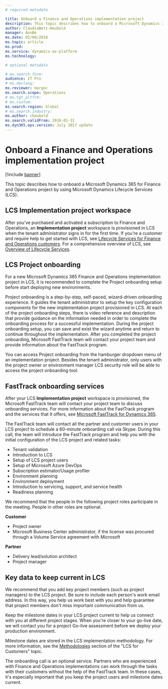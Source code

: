 ```yaml
---
# required metadata

title: Onboard a Finance and Operations implementation project
description: This topic describes how to onboard a Microsoft Dynamics 365 for Finance and Operations project by using Microsoft Dynamics Lifecycle Services (LCS).
author: ClaudiaBetz-Haubold
manager: AnnBe
ms.date: 02/09/2018
ms.topic: article
ms.prod: 
ms.service: dynamics-ax-platform
ms.technology: 

# optional metadata

# ms.search.form:  
audience: IT Pro
# ms.devlang: 
ms.reviewer: margoc
ms.search.scope: Operations
# ms.tgt_pltfrm: 
# ms.custom: 
ms.search.region: Global
# ms.search.industry: 
ms.author: chaubold
ms.search.validFrom: 2018-01-31
ms.dyn365.ops.version: July 2017 update
---
```


# Onboard a Finance and Operations implementation project

[!include [banner](../includes/banner.md)]

This topic describes how to onboard a Microsoft Dynamics 365 for Finance and Operations project by using Microsoft Dynamics Lifecycle Services (LCS).

## LCS Implementation project workspace

After you've purchased and activated a subscription to Finance and Operations, an **Implementation project** workspace is provisioned in LCS when the tenant administrator signs in for the first time. If you're a customer and require help to get started with LCS, see [Lifecycle Services for Finance and Operations customers](../../dev-itpro/lifecycle-services/lcs-works-lcs.md). For a comprehensive overview of LCS, see [Overview of Lifecycle Services](../../dev-itpro/lifecycle-services/lcs-works-lcs.md).

## LCS Project onboarding 
For a new Microsoft Dynamics 365 Finance and Operations implementation project in LCS, it is recommended to complete the Project onboarding setup before start deploying new environments.  

Project onboarding is a step-by-step, self-paced, wizard-driven onboarding experience.  It guides the tenant administrator to setup the key configuration components for the new implementation project provisioned in LCS.  At each of the project onboarding steps, there is video reference and description that provide guidance on the information needed in order to complete the onboarding process for a successful implementation.  During the project onboarding setup, you can save and exist the wizard anytime and return to continue throughout the implementation.   After you completed the project onboarding, Microsoft FastTrack team will contact your project team and provide information about the FastTrack program. 

You can access Project onboarding from the hamburger dropdown menu of an implementation project.  Besides the tenant administrator, only users with the project owner or environment manager LCS security role will be able to access the project onboarding tool.  


## FastTrack onboarding services

After your LCS **Implementation project** workspace is provisioned, the Microsoft FastTrack team will contact your project team to discuss onboarding services. For more information about the FastTrack program and the services that it offers, see [Microsoft FastTrack for Dynamics 365](../get-started/fasttrack-dynamics-365-overview.md).

The FastTrack team will contact all the partner and customer users in your LCS project to schedule a 60-minute onboarding call via Skype. During this call, the team will introduce the FastTrack program and help you with the initial configuration of the LCS project and related tasks:

- Tenant validation
- Introduction to LCS
- Setup of LCS project users
- Setup of Microsoft Azure DevOps
- Subscription estimator/Usage profiler
- Environment planning
- Environment deployment
- Introduction to servicing, support, and service health
- Readiness planning

We recommend that the people in the following project roles participate in the meeting. People in other roles are optional.

**Customer**

- Project owner
- Microsoft Business Center administrator, if the license was procured through a Volume Service agreement with Microsoft

**Partner**

- Delivery lead/solution architect
- Project manager

## Key data to keep current in LCS

We recommend that you add key project members (such as project managers) to the LCS project. Be sure to include each person's work email address. In this way, you help us work best with you and help guarantee that project members don't miss important communication from us.

Keep the milestone dates in your LCS project current to help us connect with you at different project stages. When you're closer to your go-live date, we will contact you for a project Go-live assessment before we deploy your production environment.

Milestone dates are stored in the LCS implementation methodology. For more information, see the [Methodologies](../../dev-itpro/lifecycle-services/lcs-works-lcs.md#methodologies) section of the "LCS for Customers" topic.

The onboarding call is an optional service. Partners who are experienced with Finance and Operations implementations can work through the tasks with their customers without the help of the FastTrack team. In these cases, it's especially important that you keep the project users and milestone dates current.
